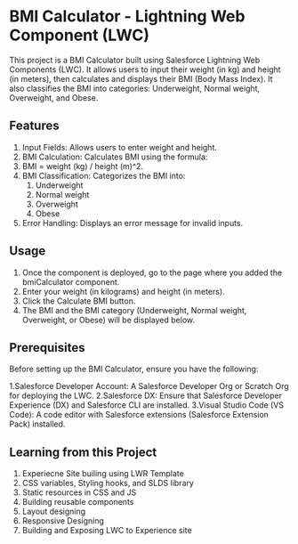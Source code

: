 # BMI Calculator - Lightning Web Component (LWC)

This project is a BMI Calculator built using Salesforce Lightning Web Components (LWC). It allows users to input their weight (in kg) and height (in meters), then calculates and displays their BMI (Body Mass Index). It also classifies the BMI into categories: Underweight, Normal weight, Overweight, and Obese.

## Features

  1. Input Fields: Allows users to enter weight and height.
  2. BMI Calculation: Calculates BMI using the formula:
  3. BMI = weight (kg) / height (m)^2.
  4. BMI Classification: Categorizes the BMI into:
     1. Underweight
     2. Normal weight
     3. Overweight
     4. Obese
  6. Error Handling: Displays an error message for invalid inputs.

## Usage

1. Once the component is deployed, go to the page where you added the bmiCalculator component.
2. Enter your weight (in kilograms) and height (in meters).
3. Click the Calculate BMI button.
4. The BMI and the BMI category (Underweight, Normal weight, Overweight, or Obese) will be displayed below.

## Prerequisites

Before setting up the BMI Calculator, ensure you have the following:

1.Salesforce Developer Account: A Salesforce Developer Org or Scratch Org for deploying the LWC.
2.Salesforce DX: Ensure that Salesforce Developer Experience (DX) and Salesforce CLI are installed.
3.Visual Studio Code (VS Code): A code editor with Salesforce extensions (Salesforce Extension Pack) installed.

## Learning from this Project

1. Experiecne Site builing using LWR Template
2. CSS variables, Styling hooks, and SLDS library
3. Static resources in CSS and JS
4. Building reusable components
5. Layout designing
6. Responsive Designing
7. Building and Exposing LWC to Experience site


